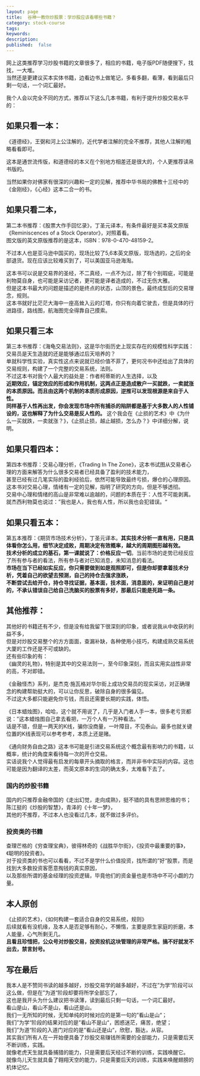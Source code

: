```yaml
---
layout: page
title:  谷神一教你炒股票：学炒股应该看哪些书籍？
category: stock-course
tags:
keywords:
description:
published:  false
---
```


网上这类推荐学习炒股书籍的文章很多了，相应的书籍，电子版PDF随便搜下，找找，一大堆。  
当然还是更建议买本实体书籍，边看边书上做笔记，多看多翻，看薄，看到最后只剩一句话，一个词汇最好。  

我个人会以完全不同的方式，推荐以下这么几本书籍，有利于提升炒股交易水平的：  

## 如果只看一本：
《道德经》，王弼和河上公注解的，近代学者注解的完全不推荐，其他人注解的粗略看看即可。   

这本是通世流传版，和道德经的本义在个别地方相差还是很大的，个人更推荐读帛书版的。  

当然如果你对佛家有很深的兴趣和一定的见解，推荐中华书局的佛教十三经中的《金刚经》，《心经》这本二合一的书。    

## 如果只看二本，
第二本书推荐：《股票大作手回忆录》，丁圣元译本，有条件最好是买本英文原版《Reminiscences of a Stock Operator》，对照着看。  
图文版的英文原版推荐的是这本，ISBN：978-0-470-48159-2。  


不过本人也是亚马逊中国买的，现场比较了5,6本英文原版，现场选的，之后的全部退货。现在应该比较难买到了，可以美国亚马逊海淘。  

这本书可以说是交易界的圣经，不二真经，一点不为过，除了有个别瑕疵，可能是利物莫自身，也可能是采访记者，更可能是译者造成的，不过无伤大雅。  
但是这本书最大的问题是描述的是终点的状态，山顶的景色，最终成型后的交易理念，规则。  
这本书就好比茫茫大海中一座高耸入云的灯塔，你只有向着它驶去，但是具体的行进路径，路线图，航海图完全得靠自己摸索。  

## 如果只看三本
第三本书推荐：《海龟交易法则》，这是华尔街历史上现实存在的规模性科学实践：交易员是天生造就的还是能够通过后天培养的？   
单就科学性实验，真实性这点来说就已经价值不菲了，更何况书中还给出了具体的交易规则，构建了一个完整的交易系统，法则。  
不过这本书对我个人最大的益处是：作者柯蒂斯的人生选择，以及   
**近期效应，锚定效应的形成和作用机制，这两点正是造成散户一买就跌，一卖就涨的本质原因。而且由这两个机制的本质形成原因，逆推可以发现根源是来自于人性。  
同样基于人性再出发，你会发现市场中所有捕杀的陷阱都是基于大多数人的人性铺设的，这也解释了为什么交易是反人性的。** 
这个我会在《止损的艺术》中《为什么一买就跌，一卖就涨？》，《止损止损，越止越损，怎么办？》中详细分解，说明。     

## 如果只看四本：
第四本书推荐：交易心理分析，《Trading In The Zone》，这本书试图从交易者心理的方面来解答为什么很多交易者已经具备了盈利的技术能力，  
甚至已经有过几笔实际的盈利经验后，依然可能导致最终亏损，爆仓的心理原因。这本书对交易心理，情绪有一定的见解，指明了研究的方向，但是不够透彻。     
交易中心理和情绪的高山是非常难以逾越的，问题的本质在于：人性不可能剥离。就杰西利物莫也说过：”我也是人，我也有人性，所以我也会犯错误。“         

## 如果只看五本：
第五本推荐：《期货市场技术分析》，丁圣元译本。**其实技术分析一直有用，只是具体看你怎么用，细节决定成败，周期决定有效概率，越大的周期图形越有效。**  
**技术分析的成立的基石，第一课就说了：价格反应一切**。当前市场的走势已经反应了所有参与者的看法，所有参与者对已知消息，未知消息的看法。    
**市场在当下已经如实反应，你只需要做到如是观照即可，但是你却要拿着技术分析，凭着自己的欲望去预测，自己的持仓去强求涨跌，  
不断尝试去给开仓，持仓寻找证据，基本面，技术面，消息面的，来证明自己是对的，不承认错误自己给自己洗脑买的股票有多好，那最后只能是死路一条。**  

## 其他推荐：
其他好的书籍还有不少，但是没有给我留下很深刻的印象，或者说我从中收获的利益不多，  
但是对炒股交易整个的方方面面，查漏补缺，各种使用小技巧，构建成熟交易系统大厦的工作还是不可或缺的。  
还有些印象的有：    
《幽灵的礼物》，特别是其中的交易法则一，至今印象深刻，而且实用实战性非常的高，不对即错。     

《金融怪杰》系列，是杰克·施瓦格对华尔街上成功交易员的现实采访，对正确理念的构建帮助挺大的，可以让你反思，破除自身的很多偏见。  
不过这大多都只能避免你亏钱，而且还需要长期的实践，体悟。  

《日本蜡烛图》，哈哈，这个就不用说了，几乎是入门者人手一本，很多老亏货都说：”这本蜡烛图自己拿去看把，一万个人有一万种看法。“   
话是不错，但是一两天的K线，骗你没商量，一叶障目，不见泰山。最多也就关键位置的K线表现可以参考参考，本质上还是赌。  

《通向财务自由之路》这本书可能是引进交易系统这个概念最有影响力的书籍，以概率，统计的角度来看待每一次的开仓交易。  
实话说我个人觉得最有启发的每章开头摘取的格言，而并非书中实际的内容。这也可能是因为翻译的太差，而英文原本的生词的确太多，太难看下去了。    
### 国内的炒股书籍
国内的只推荐金融帝国的《走出幻觉，走向成熟》，挺不错的具有思辨思维的书； 陈江挺的《炒股的智慧》，青泽的《十年一梦》，    
其他的不推荐，不过本人也没看过几本，就不做过多评价。   
### 投资类的书籍
查理芒格的《穷查理宝典》，彼得林奇的《战胜华尔街》，《投资中最重要的事》，《聪明的投资者》。    
对于投资类的书也可以看看，不过不是学什么价值投资，找所谓的”好“股票，而是找到大多数投资客愿意掏钱的真实原因，    
以及那些所谓的基金经理的投资逻辑，毕竟他们的资金量也是市场中不可小觑的力量。  

## 本人原创
《止损的艺术》，《如何构建一套适合自身的交易系统，规则》    
后续就看有没机缘，及本人是否足够有耐心，不懒惰，主要是原生家庭的折磨，本人能量，心气所剩无几。          
**且看且珍惜把，公众号对炒股交易，投资投机这块管理的非常严格。搞不好就发不出去，禁言封号。**      
## 写在最后
我本人是不赞同书读的越多越好，炒股交易学的越多越好，不过在”为学“阶段可以这么做，但是在”为道“阶段却要将所学全部忘了，  
这也是我开头为什么建议把书读薄，读到最后只剩一句话，一个词汇最好。  
看山是山，看山不是山，看山还是山。  
我们一无所知的时候，无知单纯的时候对应的是第一句的”看山是山“；  
我们”为学“阶段的结果对应的是”看山不是山“，困惑迷茫，痛苦，绝望；  
我们”为道“阶段的入道门对应的是”看山还是山“，欣慰，豁达，从容。  
其实我们所有人在一开始便具备了炒股交易赚钱所需要的全部能力，只是需要后天不断训练，实践。  
就像老虎天生就具备捕猎的能力，只是需要后天经过不断的训练，实践唤醒它。    
就像鸟儿天生就具备了翱翔天空的能力，只是需要后天的训练，实践来唤醒翅膀的机体记忆。    

















